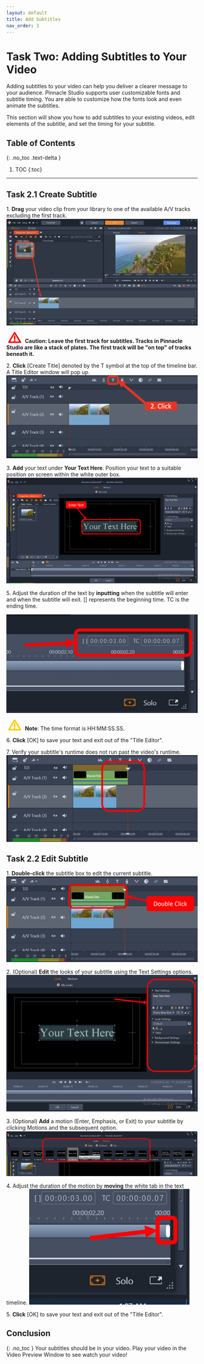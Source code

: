 ```yaml
---
layout: default
title: Add Subtitles
nav_order: 3
---
```

# Task Two: Adding Subtitles to Your Video

Adding subtitles to your video can help you deliver a clearer message to your audience. Pinnacle Studio supports
user customizable fonts and subtitle timing. You are able to customize how the fonts look and even animate the subtitles. 

This section will show you how to add subtitles to your existing videos, edit elements of the subtitle, and set the timing
for your subtitle.

## Table of Contents
{: .no_toc .text-delta }

1. TOC
{:toc}

---


## Task 2.1 Create Subtitle 

1\. **Drag** your video clip from your library to one of the available A/V tracks excluding the first track.
![Copy_Video](images/copy-vid-to-track.png)

![c](images/critical.png)
**Caution: Leave the first track for subtitles. Tracks in Pinnacle Studio are like a stack of
 plates. The first track will be "on top" of tracks beneath it.**
 
2\. **Click** [Create Title] denoted by the T symbol at the top of the timeline bar. A Title Editor window will pop up.
![click T](images/click-title-editor.png)

3\. **Add** your text under **Your Text Here**. Position your text to a suitable position on screen 
within the white outer box. 
![Enter Text](images/enter-text.png)



5\. Adjust the duration of the text by **inputting** when the subtitle will enter and when the subtitle will exit.
[] represents the beginning time. TC is the ending time. 

![adjust time](images/adjust-time.png)

![w](images/warning.png) **Note**: The time format is HH:MM:SS.SS.

6\. **Click** [OK] to save your text and exit out of the "Title Editor". 

7\. Verify your subtitle's runtime does not run past the video's runtime. 
![text past video](images/text-cant-be-past-video.png)

## Task 2.2 Edit Subtitle 

1\. **Double-click** the subtitle box to edit the current subtitle.
![double click](images/double-click-text.png)

2\. (Optional) **Edit** the looks of your subtitle using the Text Settings options.
![edit text look](images/edit-text-look.png)

3\. (Optional) **Add** a motion (Enter, Emphasis, or Exit) to your subtitle by clicking Motions and the subsequent option.
![select motion](images/select-motion.png)

4\. Adjust the duration of the motion by **moving** the white tab in the text timeline.
![white bar](images/white-bar.png)

5\. **Click** [OK] to save your text and exit out of the "Title Editor". 


## Conclusion
{: .no_toc }
Your subtitles should be in your video. Play your video in the Video Preview Window to see watch your video!